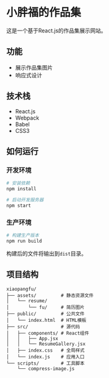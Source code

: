 # 小胖福的作品集

这是一个基于React.js的作品集展示网站。

## 功能

- 展示作品集图片
- 响应式设计

## 技术栈

- React.js
- Webpack
- Babel
- CSS3

## 如何运行

### 开发环境

```bash
# 安装依赖
npm install

# 启动开发服务器
npm start
```

### 生产环境

```bash
# 构建生产版本
npm run build
```

构建后的文件将输出到`dist`目录。

## 项目结构

```
xiaopangfu/
├── assets/         # 静态资源文件
│   └── resume/
│       └── fu/     # 简历图片
├── public/         # 公共文件
│   └── index.html  # HTML模板
├── src/            # 源代码
│   ├── components/ # React组件
│   │   ├── App.jsx
│   │   └── ResumeGallery.jsx
│   ├── index.css   # 全局样式
│   └── index.js    # 应用入口
└── scripts/        # 工具脚本
    └── compress-image.js
```

